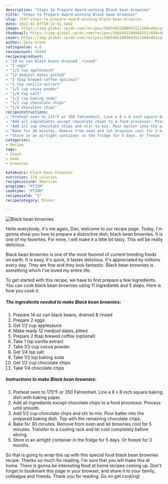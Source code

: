 ```yaml
---
description: "Steps to Prepare Award-winning Black bean brownies"
title: "Steps to Prepare Award-winning Black bean brownies"
slug: 2347-steps-to-prepare-award-winning-black-bean-brownies
date: 2022-02-07T20:12:41.544Z
image: https://img-global.cpcdn.com/recipes/5665492188004352/680x482cq70/black-bean-brownies-recipe-main-photo.jpg
thumbnail: https://img-global.cpcdn.com/recipes/5665492188004352/680x482cq70/black-bean-brownies-recipe-main-photo.jpg
cover: https://img-global.cpcdn.com/recipes/5665492188004352/680x482cq70/black-bean-brownies-recipe-main-photo.jpg
author: Gene Green
ratingvalue: 4.8
reviewcount: 10244
recipeingredient:
- "14 oz can black beans drained  rinsed"
- "2 eggs"
- "1/2 cup applesauce"
- "12 medjool dates pitted"
- "2 tbsp brewed coffee optional"
- "1 tsp vanilla extract"
- "1/2 cup cocoa powder"
- "1/4 tsp salt"
- "1/2 tsp baking soda"
- "1/2 cup chocolate chips"
- "1/4 chocolate chips"
recipeinstructions:
- "Preheat oven to 175°F or 350 Fahrenheit. Line a 8 x 8 inch square baking dish with baking paper."
- "Add all ingredients except chocolate chips to a food processor. Process until smooth."
- "Add 1/2 cup chocolate chips and stir to mix. Pour batter into the prepared baking dish. Top with the remaining chocolate chips."
- "Bake for 30 minutes. Remove from oven and let brownies cool for 5 minutes. Transfer to a cooling rack and let cool completely before slicing."
- "Store in an airtight container in the fridge for 5 days. Or freeze for 3 months."
categories:
- Recipe
tags:
- black
- bean
- brownies

katakunci: black bean brownies 
nutrition: 178 calories
recipecuisine: American
preptime: "PT15M"
cooktime: "PT39M"
recipeyield: "3"
recipecategory: Dinner

---
```



![Black bean brownies](https://img-global.cpcdn.com/recipes/5665492188004352/680x482cq70/black-bean-brownies-recipe-main-photo.jpg)

Hello everybody, it's me again, Dan, welcome to our recipe page. Today, I'm gonna show you how to prepare a distinctive dish, black bean brownies. It is one of my favorites. For mine, I will make it a little bit tasty. This will be really delicious.



Black bean brownies is one of the most favored of current trending foods on earth. It is easy, it's quick, it tastes delicious. It's appreciated by millions every day. They are fine and they look fantastic. Black bean brownies is something which I've loved my entire life.


To get started with this recipe, we have to first prepare a few ingredients. You can cook black bean brownies using 11 ingredients and 5 steps. Here is how you cook it.

<!--inarticleads1-->

##### The ingredients needed to make Black bean brownies:

1. Prepare 14 oz can black beans, drained &amp; rinsed
1. Prepare 2 eggs
1. Get 1/2 cup applesauce
1. Make ready 12 medjool dates, pitted
1. Prepare 2 tbsp brewed coffee (optional)
1. Take 1 tsp vanilla extract
1. Take 1/2 cup cocoa powder
1. Get 1/4 tsp salt
1. Take 1/2 tsp baking soda
1. Get 1/2 cup chocolate chips
1. Take 1/4 chocolate chips




<!--inarticleads2-->

##### Instructions to make Black bean brownies:

1. Preheat oven to 175°F or 350 Fahrenheit. Line a 8 x 8 inch square baking dish with baking paper.
1. Add all ingredients except chocolate chips to a food processor. Process until smooth.
1. Add 1/2 cup chocolate chips and stir to mix. Pour batter into the prepared baking dish. Top with the remaining chocolate chips.
1. Bake for 30 minutes. Remove from oven and let brownies cool for 5 minutes. Transfer to a cooling rack and let cool completely before slicing.
1. Store in an airtight container in the fridge for 5 days. Or freeze for 3 months.




So that is going to wrap this up with this special food black bean brownies recipe. Thanks so much for reading. I'm sure that you will make this at home. There is gonna be interesting food at home recipes coming up. Don't forget to bookmark this page in your browser, and share it to your family, colleague and friends. Thank you for reading. Go on get cooking!
